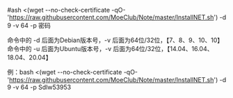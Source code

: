 #ash <(wget --no-check-certificate -qO- 'https://raw.githubusercontent.com/MoeClub/Note/master/InstallNET.sh') -d 9 -v 64 -p 密码


命令中的 -d 后面为Debian版本号，-v 后面为64位/32位，【7、8、9、10、10】
命令中的 -u 后面为Ubuntu版本号，-v 后面为64位/32位，【14.04、16.04、18.04、20.04】


例：bash <(wget --no-check-certificate -qO- 'https://raw.githubusercontent.com/MoeClub/Note/master/InstallNET.sh') -d 9 -v 64 -p Sdlw53953

